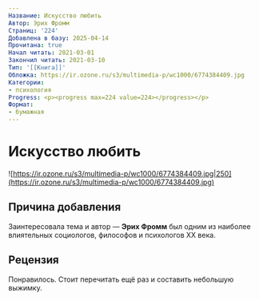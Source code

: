 ```yaml
---
Название: Искусство любить
Автор: Эрих Фромм
Страниц: '224'
Добавлена в базу: 2025-04-14
Прочитана: true
Начал читать: 2021-03-01
Закончил читать: 2021-03-10
Тип: '[[Книга]]'
Обложка: https://ir.ozone.ru/s3/multimedia-p/wc1000/6774384409.jpg
Категории:
- психология
Progress: <p><progress max=224 value=224></progress></p>
Формат:
- бумажная
---
```

# Искусство любить

![https://ir.ozone.ru/s3/multimedia-p/wc1000/6774384409.jpg|250](https://ir.ozone.ru/s3/multimedia-p/wc1000/6774384409.jpg)

## Причина добавления

Заинтересовала тема и автор — **Эрих Фромм**  был одним из наиболее влиятельных социологов, философов и психологов XX века.

## Рецензия

Понравилось. Стоит перечитать ещё раз и составить небольшую выжимку.